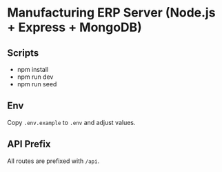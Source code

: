 # Manufacturing ERP Server (Node.js + Express + MongoDB)

## Scripts
- npm install
- npm run dev
- npm run seed

## Env
Copy `.env.example` to `.env` and adjust values.

## API Prefix
All routes are prefixed with `/api`.
